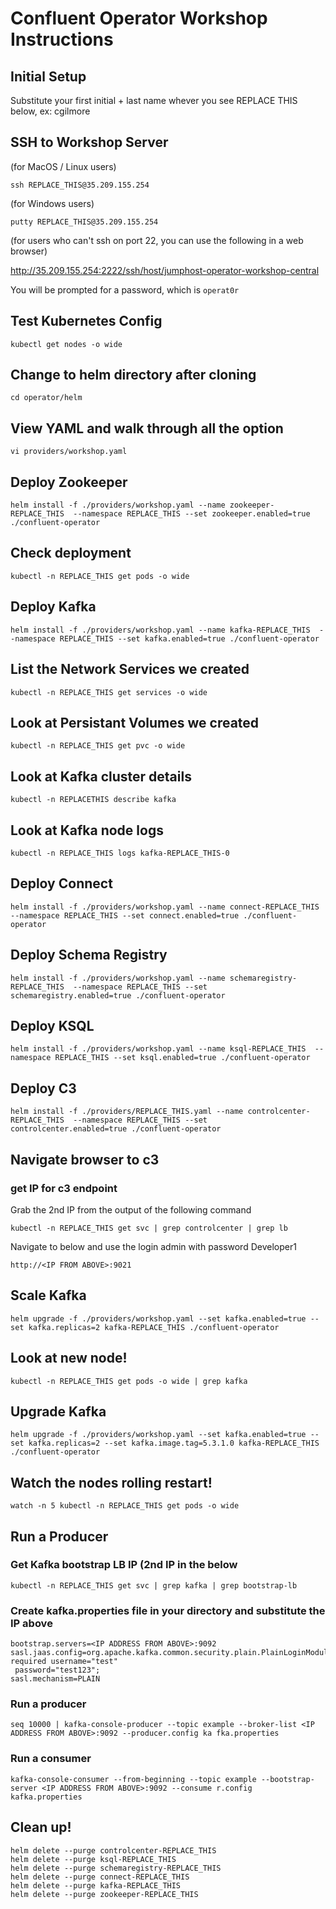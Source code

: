 # Confluent Operator Workshop Instructions


## Initial Setup


Substitute your first initial + last name whever you see REPLACE THIS below, ex: cgilmore


## SSH to Workshop Server 

(for MacOS / Linux users)

`ssh REPLACE_THIS@35.209.155.254`

(for Windows users)

`putty REPLACE_THIS@35.209.155.254`

(for users who can't ssh on port 22, you can use the following in a web browser)

http://35.209.155.254:2222/ssh/host/jumphost-operator-workshop-central

You will be prompted for a password, which is `operat0r`


## Test Kubernetes Config

`kubectl get nodes -o wide`

## Change to helm directory after cloning

`cd operator/helm`

## View YAML and walk through all the option

`vi providers/workshop.yaml`

## Deploy Zookeeper


`helm install -f ./providers/workshop.yaml --name zookeeper-REPLACE_THIS  --namespace REPLACE_THIS --set zookeeper.enabled=true ./confluent-operator`


## Check deployment


`kubectl -n REPLACE_THIS get pods -o wide`


## Deploy Kafka


`helm install -f ./providers/workshop.yaml --name kafka-REPLACE_THIS  --namespace REPLACE_THIS --set kafka.enabled=true ./confluent-operator`


## List the Network Services we created


`kubectl -n REPLACE_THIS get services -o wide`


## Look at Persistant Volumes we created


`kubectl -n REPLACE_THIS get pvc -o wide`

## Look at Kafka cluster details


`kubectl -n REPLACETHIS describe kafka`

## Look at Kafka node logs

`kubectl -n REPLACE_THIS logs kafka-REPLACE_THIS-0`


## Deploy Connect


`helm install -f ./providers/workshop.yaml --name connect-REPLACE_THIS  --namespace REPLACE_THIS --set connect.enabled=true ./confluent-operator`


## Deploy Schema Registry


`helm install -f ./providers/workshop.yaml --name schemaregistry-REPLACE_THIS  --namespace REPLACE_THIS --set schemaregistry.enabled=true ./confluent-operator`


## Deploy KSQL


`helm install -f ./providers/workshop.yaml --name ksql-REPLACE_THIS  --namespace REPLACE_THIS --set ksql.enabled=true ./confluent-operator`


## Deploy C3


`helm install -f ./providers/REPLACE_THIS.yaml --name controlcenter-REPLACE_THIS  --namespace REPLACE_THIS --set controlcenter.enabled=true ./confluent-operator`


## Navigate browser to c3


### get IP for c3 endpoint

Grab the 2nd IP from the output of the following command

`kubectl -n REPLACE_THIS get svc | grep controlcenter | grep lb`

Navigate to below and use the login admin with password Developer1

`http://<IP FROM ABOVE>:9021`


## Scale Kafka

`helm upgrade -f ./providers/workshop.yaml --set kafka.enabled=true --set kafka.replicas=2 kafka-REPLACE_THIS ./confluent-operator`

## Look at new node!

`kubectl -n REPLACE_THIS get pods -o wide | grep kafka`

## Upgrade Kafka

`helm upgrade -f ./providers/workshop.yaml --set kafka.enabled=true --set kafka.replicas=2 --set kafka.image.tag=5.3.1.0 kafka-REPLACE_THIS ./confluent-operator`

## Watch the nodes rolling restart!

`watch -n 5 kubectl -n REPLACE_THIS get pods -o wide`

## Run a Producer

### Get Kafka bootstrap LB IP (2nd IP in the below

`kubectl -n REPLACE_THIS get svc | grep kafka | grep bootstrap-lb`


### Create kafka.properties file in your directory and substitute the IP above

```
bootstrap.servers=<IP ADDRESS FROM ABOVE>:9092
sasl.jaas.config=org.apache.kafka.common.security.plain.PlainLoginModule required username="test"
 password="test123";
sasl.mechanism=PLAIN
```

### Run a producer

`seq 10000 | kafka-console-producer --topic example --broker-list <IP ADDRESS FROM ABOVE>:9092 --producer.config ka
fka.properties`
  
### Run a consumer

`kafka-console-consumer --from-beginning --topic example --bootstrap-server <IP ADDRESS FROM ABOVE>:9092 --consume
r.config kafka.properties`




## Clean up!

```
helm delete --purge controlcenter-REPLACE_THIS
helm delete --purge ksql-REPLACE_THIS
helm delete --purge schemaregistry-REPLACE_THIS
helm delete --purge connect-REPLACE_THIS
helm delete --purge kafka-REPLACE_THIS
helm delete --purge zookeeper-REPLACE_THIS
```
